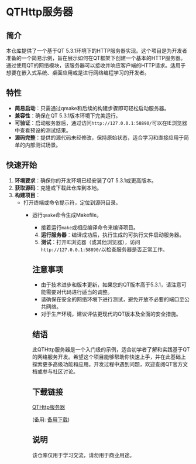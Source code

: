 # QTHttp服务器

## 简介

本仓库提供了一个基于QT 5.3.1环境下的HTTP服务器实现。这个项目是为开发者准备的一个简易示例，旨在展示如何在QT框架下创建一个基本的HTTP服务器。通过使用QT的网络模块，该服务器可以接收并响应客户端的HTTP请求。适用于想要在嵌入式系统、桌面应用或是进行网络编程学习的开发者。

## 特性

- **简易启动**：只需通过qmake和后续的构建步骤即可轻松启动服务器。
- **兼容性**：确保在QT 5.3.1版本环境下完美运行。
- **可验证**：启动服务器后，通过访问`http://127.0.0.1:58890/`可以在IE浏览器中查看预设的测试结果。
- **源码完整**：提供的源代码未经修改，保持原始状态，适合学习和直接应用于简单的内部测试场景。

## 快速开始

1. **环境要求**：确保你的开发环境已经安装了QT 5.3.1或更高版本。
2. **获取源码**：克隆或下载此仓库到本地。
3. **构建项目**：
   - 打开终端或命令提示符，定位到源码目录。
      - 运行`qmake`命令生成Makefile。
         - 接着运行`make`或相应编译命令来编译项目。
         4. **运行服务器**：编译成功后，执行生成的可执行文件启动服务器。
         5. **测试**：打开IE浏览器（或其他浏览器），访问`http://127.0.0.1:58890/`以检查服务器是否正常工作。

         ## 注意事项

         - 由于技术进步和版本更新，如果您的QT版本高于5.3.1，请注意可能需要对代码进行适当的调整。
         - 请确保在安全的网络环境下进行测试，避免开放不必要的端口至公共网络。
         - 对于生产环境，建议评估更现代的QT版本及全面的安全措施。

         ## 结语

         此QTHttp服务器是一个入门级的示例，适合初学者了解和实践基于QT的网络服务开发。希望这个项目能够帮助你快速上手，并在此基础上探索更多高级功能和应用。开发过程中遇到问题，欢迎查阅QT官方文档或参与社区讨论。

         ## 下载链接
         [QTHttp服务器](https://pan.quark.cn/s/b96313115c6c) 

         (备用: [备用下载](https://pan.baidu.com/s/1fCT7vKxlm688FDudX952PA?pwd=mhu2))

         ## 说明

         该仓库仅用于学习交流，请勿用于商业用途。
